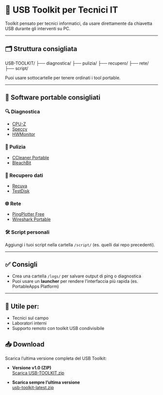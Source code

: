 # 🔧 USB Toolkit per Tecnici IT

Toolkit pensato per tecnici informatici, da usare direttamente da chiavetta USB durante gli interventi su PC.

---

## 🗂️ Struttura consigliata

USB-TOOLKIT/
├── diagnostica/
├── pulizia/
├── recupero/
├── rete/
├── script/


Puoi usare sottocartelle per tenere ordinati i tool portable.

---

## 💾 Software portable consigliati

### 🔍 Diagnostica
- [CPU-Z](https://www.cpuid.com/softwares/cpu-z.html)
- [Speccy](https://www.ccleaner.com/speccy)
- [HWMonitor](https://www.cpuid.com/softwares/hwmonitor.html)

### 🧹 Pulizia
- [CCleaner Portable](https://www.ccleaner.com/ccleaner/builds)
- [BleachBit](https://www.bleachbit.org/)

### 🔁 Recupero dati
- [Recuva](https://www.ccleaner.com/recuva)
- [TestDisk](https://www.cgsecurity.org/)

### 🌐 Rete
- [PingPlotter Free](https://www.pingplotter.com/)
- [Wireshark Portable](https://portableapps.com/apps)

### 🛠️ Script personali
Aggiungi i tuoi script nella cartella `/script/` (es. quelli dai repo precedenti).

---

## ✅ Consigli

- Crea una cartella `/logs/` per salvare output di ping o diagnostica  
- Puoi usare un **launcher** per rendere l’interfaccia più rapida (es. PortableApps Platform)

---

## 🧠 Utile per:

- Tecnici sul campo
- Laboratori interni
- Supporto remoto con toolkit USB condivisibile

## 📥 Download

Scarica l’ultima versione completa del USB Toolkit:

- **Versione v1.0 (ZIP)**  
  [Scarica USB-TOOLKIT.zip](https://github.com/FaustoMosciaro/USB-toolkit/releases/tag/v1.0)

- **Scarica sempre l’ultima versione**  
  [usb-toolkit-latest.zip](https://github.com/FaustoMosciaro/USB-toolkit/releases/tag/v1.0)
